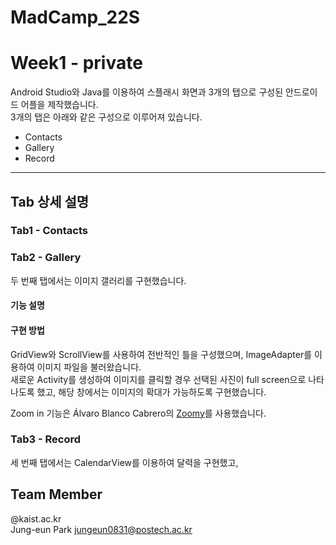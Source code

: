 # MadCamp_22S    
# Week1 - private     

Android Studio와 Java를 이용하여 스플래시 화면과 3개의 탭으로 구성된 안드로이드 어플을 제작했습니다.       
3개의 탭은 아래와 같은 구성으로 이루어져 있습니다. 

+ Contacts     
+ Gallery       
+ Record      

-----------
## Tab 상세 설명     

### Tab1 - Contacts     


### Tab2 - Gallery
두 번째 탭에서는 이미지 갤러리를 구현했습니다.      

#### 기능 설명

#### 구현 방법
GridView와 ScrollView를 사용하여 전반적인 틀을 구성했으며, ImageAdapter를 이용하여 이미지 파일을 불러왔습니다.     
새로운 Activity를 생성하여 이미지를 클릭할 경우 선택된 사진이 full screen으로 나타나도록 했고, 해당 창에서는 이미지의 확대가 가능하도록 구현했습니다.      

Zoom in 기능은 Álvaro Blanco Cabrero의 [Zoomy](https://github.com/imablanco/Zoomy)를 사용했습니다.     

### Tab3 - Record
세 번째 탭에서는 
CalendarView를 이용하여 달력을 구현했고, 

## Team Member
@kaist.ac.kr        
Jung-eun Park <jungeun0831@postech.ac.kr>
